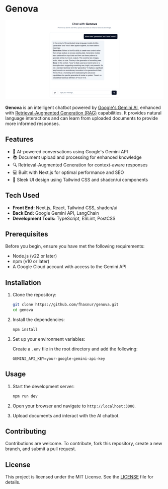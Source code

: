 # Genova

![Genova Screenshot](public/genova.png)

**Genova** is an intelligent chatbot powered by [Google's Gemini AI](https://ai.google.dev/gemini-api/docs), enhanced with [Retrieval-Augmented Generation (RAG)](https://cloud.google.com/use-cases/retrieval-augmented-generation?hl=en) capabilities. It provides natural language interactions and can learn from uploaded documents to provide more informed responses.

## Features

- 🤖 AI-powered conversations using Google's Gemini API
- 📚 Document upload and processing for enhanced knowledge
- 🔍 Retrieval-Augmented Generation for context-aware responses
- 💻 Built with Next.js for optimal performance and SEO
- 🎨 Sleek UI design using Tailwind CSS and shadcn/ui components

## Tech Used

- **Front End:** Next.js, React, Tailwind CSS, shadcn/ui
- **Back End:** Google Gemini API, LangChain
- **Development Tools:** TypeScript, ESLint, PostCSS

## Prerequisites

Before you begin, ensure you have met the following requirements:

- Node.js (v22 or later)
- npm (v10 or later)
- A Google Cloud account with access to the Gemini API

## Installation

1. Clone the repository:

   ```bash
   git clone https://github.com/fhasnur/genova.git
   cd genova
   ```

2. Install the dependencies:

   ```bash
   npm install
   ```

3. Set up your environment variables:

   Create a `.env` file in the root directory and add the following:

   ```env
   GEMINI_API_KEY=your-google-gemini-api-key
   ```

## Usage

1. Start the development server:

   ```bash
   npm run dev
   ```

2. Open your browser and navigate to `http://localhost:3000`.

3. Upload documents and interact with the AI chatbot.

## Contributing

Contributions are welcome. To contribute, fork this repository, create a new branch, and submit a pull request. 

## License

This project is licensed under the MIT License. See the [LICENSE](LICENSE) file for details.